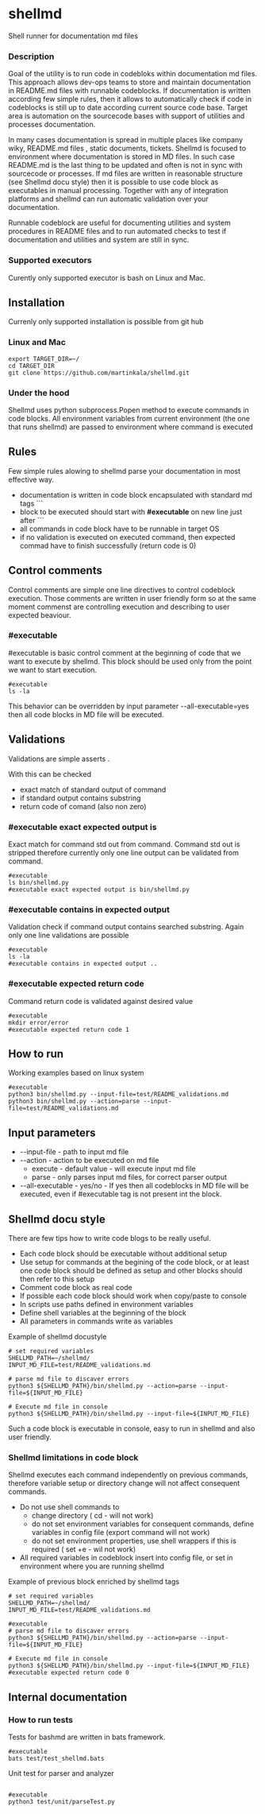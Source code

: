 # shellmd
Shell runner for documentation md files

### Description
Goal of the utility is to run code in codebloks within documentation md files.  
This approach allows dev-ops teams to store and maintain documentation in README.md files with runnable codeblocks.  If documentation is written according few simple rules, then it allows to automatically check if code in codeblocks is still up to date according current source code base.
Target area is automation on the sourcecode bases with support of utilities and processes documentation.   

In many cases documentation is spread in multiple places like company wiky, README.md files , static documents, tickets.
Shellmd is focused to environment where documentation is stored in MD files. In such case README.md is the last thing to be updated and often is not in sync with sourcecode or processes.
If md files are written in reasonable structure (see Shellmd docu style) then it is possible to use code block as executables in manual processing.
Together with any of integration platforms and shellmd can run automatic validation over your documentation.


Runnable codeblock are useful for documenting utilities and system procedures in README files and to run automated checks to test if documentation and utilities and system are still in sync.

### Supported executors
Curently only supported executor is bash on Linux and Mac. 

## Installation

Currenly only supported installation is possible from git hub

### Linux and Mac

```
export TARGET_DIR=~/
cd TARGET_DIR 
git clone https://github.com/martinkala/shellmd.git

```

### Under the hood
Shellmd uses python subprocess.Popen method to execute commands in code blocks. All environment variables from
current environment (the one that runs shellmd) are passed to environment where command is executed 

## Rules
Few simple rules alowing to shellmd parse your documentation in most effective way. 

 - documentation is written in code block encapsulated with standard md tags ```  
 - block to be executed should start with **#executable** on new line just after ```
 - all commands in code block have to be runnable in target OS
 - if no validation is executed on executed command, then expected commad have to finish successfully (return code is 0)

## Control comments
Control comments are simple one line directives to control codeblock execution. Those comments are written in user friendly form
so at the same moment commenst are controlling execution and describing to user expected beaviour.

### #executable
#executable is basic control comment at the beginning of code that we want to execute by shellmd. 
This block should be used only from the point we want to start execution.
```
#executable
ls -la
```

This behavior can be overridden by input parameter --all-executable=yes then all code blocks in MD file will be executed. 

## Validations
Validations are simple asserts .

With this can be checked 
 - exact match of standard output of command 
 - if standard output contains substring
 - return code of comand (also non zero)

### #executable exact expected output is
Exact match for command std out from command. Command std out is stripped therefore currently only one line output can be validated from command.
```
#executable
ls bin/shellmd.py
#executable exact expected output is bin/shellmd.py
```


### #executable contains in expected output
Validation check if command output contains searched substring. Again only one line validations are possible 
```
#executable
ls -la
#executable contains in expected output ..
```

### #executable expected return code
Command return code is validated against desired value
```
#executable
mkdir error/error 
#executable expected return code 1
```

## How to run
Working examples based on linux system
```
#executable
python3 bin/shellmd.py --input-file=test/README_validations.md
python3 bin/shellmd.py --action=parse --input-file=test/README_validations.md
```

## Input parameters

 - --input-file - path to input md file 
 -  --action - action to be executed on md file
    - execute - default value - will execute input md file
    - parse - only parses input md files, for correct parser output
 - --all-executable - yes/no - If yes then all codeblocks in MD file will be executed, even if #executable tag is not present int the block.

## Shellmd docu style
There are few tips how to write code blogs to be really useful.

- Each code block should be executable without additional setup
- Use setup for commands at the begining of the code block, or at least one code block should be defined as setup and other blocks should then refer to this setup
- Comment code block as real code 
- If possible each code block should work when copy/paste to console
- In scripts use paths defined in environment variables
- Define shell variables at the beginning of the block
- All parameters in commands write as variables

Example of shellmd docustyle
```
# set required variables
SHELLMD_PATH=~/shellmd/
INPUT_MD_FILE=test/README_validations.md

# parse md file to discaver errors
python3 ${SHELLMD_PATH}/bin/shellmd.py --action=parse --input-file=${INPUT_MD_FILE}

# Execute md file in console
python3 ${SHELLMD_PATH}/bin/shellmd.py --input-file=${INPUT_MD_FILE}
```
Such a code block is executable in console, easy to run in shellmd and also user friendly.

### Shellmd limitations in code block
Shellmd executes each command independently on previous commands, therefore variable setup or directory change will not affect consequent commands.
- Do not use shell commands to 
  - change directory ( cd - will not work)
  - do not set environment variables for consequent commands, define variables in config file (export command will not work)
  - do not set environment properties, use shell wrappers if this is required ( set +e - wil not work)
- All required variables in codeblock insert into config file, or set in environment where you are running shellmd    

Example of previous block enriched by shellmd tags
```
# set required variables
SHELLMD_PATH=~/shellmd/
INPUT_MD_FILE=test/README_validations.md

#executable
# parse md file to discaver errors
python3 ${SHELLMD_PATH}/bin/shellmd.py --action=parse --input-file=${INPUT_MD_FILE}

# Execute md file in console
python3 ${SHELLMD_PATH}/bin/shellmd.py --input-file=${INPUT_MD_FILE}
#executable expected return code 0
```

## Internal documentation 
### How to run tests

Tests for bashmd are written in bats framework.
```
#executable
bats test/test_shellmd.bats
```

Unit test for parser and analyzer
```

#executable
python3 test/unit/parseTest.py
```
